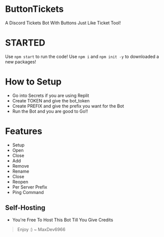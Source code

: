 # ButtonTickets
A Discord Tickets Bot With Buttons Just Like Ticket Tool!

# STARTED
Use `npm start` to run the code!
Use `npm i` and `npm init -y` to downloaded a new packages!

# How to Setup
- Go into Secrets if you are using Replit
- Create TOKEN and give the bot_token
- Create PREFIX and give the prefix you want for the Bot
- Run the Bot and you are good to Go!!

# Features
- Setup 
- Open 
- Close
- Add
- Remove
- Rename
- Close
- Reopen
- Per Server Prefix 
- Ping Command

## Self-Hosting 
- You're Free To Host This Bot Till You Give Credits
> Enjoy :)
~ MaxDev6966
